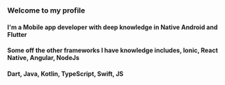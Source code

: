 ### Welcome to my profile
#### I'm a Mobile app developer with deep knowledge in Native Android and Flutter
#### Some off the other frameworks I have knowledge includes, Ionic, React Native, Angular, NodeJs
#### Dart, Java, Kotlin, TypeScript, Swift, JS
